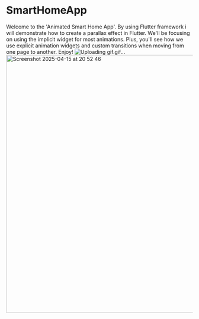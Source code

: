 # SmartHomeApp
Welcome to the 'Animated Smart Home App'. By using Flutter framework i will demonstrate how to create a parallax effect in Flutter. We'll be focusing on using the implicit widget for most animations. Plus, you'll see how we use explicit animation widgets and custom transitions when moving from one page to another. Enjoy!
![Uploading gif.gif…]()
<img width="697" alt="Screenshot 2025-04-15 at 20 52 46" src="https://github.com/user-attachments/assets/432f409b-0e12-4358-a8ab-dc64100ef99e" />

